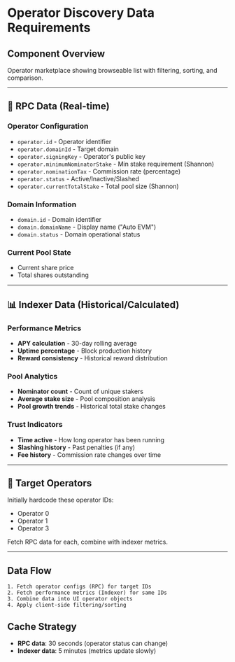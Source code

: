 # Operator Discovery Data Requirements

## Component Overview

Operator marketplace showing browseable list with filtering, sorting, and comparison.

---

## 🔗 RPC Data (Real-time)

### Operator Configuration

- `operator.id` - Operator identifier
- `operator.domainId` - Target domain
- `operator.signingKey` - Operator's public key
- `operator.minimumNominatorStake` - Min stake requirement (Shannon)
- `operator.nominationTax` - Commission rate (percentage)
- `operator.status` - Active/Inactive/Slashed
- `operator.currentTotalStake` - Total pool size (Shannon)

### Domain Information

- `domain.id` - Domain identifier
- `domain.domainName` - Display name ("Auto EVM")
- `domain.status` - Domain operational status

### Current Pool State

- Current share price
- Total shares outstanding

---

## 📊 Indexer Data (Historical/Calculated)

### Performance Metrics

- **APY calculation** - 30-day rolling average
- **Uptime percentage** - Block production history
- **Reward consistency** - Historical reward distribution

### Pool Analytics

- **Nominator count** - Count of unique stakers
- **Average stake size** - Pool composition analysis
- **Pool growth trends** - Historical total stake changes

### Trust Indicators

- **Time active** - How long operator has been running
- **Slashing history** - Past penalties (if any)
- **Fee history** - Commission rate changes over time

---

## 🎯 Target Operators

Initially hardcode these operator IDs:

- Operator 0
- Operator 1
- Operator 3

Fetch RPC data for each, combine with indexer metrics.

---

## Data Flow

```
1. Fetch operator configs (RPC) for target IDs
2. Fetch performance metrics (Indexer) for same IDs
3. Combine data into UI operator objects
4. Apply client-side filtering/sorting
```

## Cache Strategy

- **RPC data**: 30 seconds (operator status can change)
- **Indexer data**: 5 minutes (metrics update slowly)
